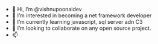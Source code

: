 - 👋 Hi, I’m @vishnupoonaidev
- 👀 I’m interested in becoming a net framework developer
- 🌱 I’m currently learning javascript, sql server adn C3
- 💞️ I’m looking to collaborate on any open source project. 
- 📫 

<!---
vishnupoonaidev/vishnupoonaidev is a ✨ special ✨ repository because its `README.md` (this file) appears on your GitHub profile.
You can click the Preview link to take a look at your changes.
--->
